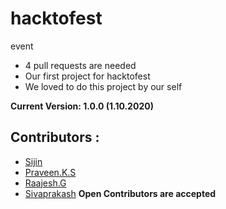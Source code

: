 # hacktofest
event
- 4 pull requests are needed
- Our first project for hacktofest 
- We loved to do this project by our self 

**Current Version: 1.0.0 (1.10.2020)**

## Contributors :

- [Sijin](https://github.com/sijin-raj)
- [Praveen.K.S](https://github.com/lightningsarp)
- [Raajesh.G](https://github.com/Raajesh-G)
- [Sivaprakash](https://github.com/RamboSiva)
**Open Contributors are accepted**
